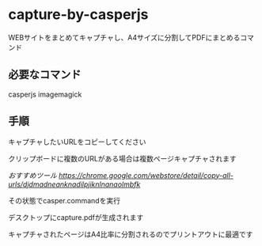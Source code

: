 # capture-by-casperjs
WEBサイトをまとめてキャプチャし、A4サイズに分割してPDFにまとめるコマンド

## 必要なコマンド
casperjs
imagemagick

## 手順
キャプチャしたいURLをコピーしてください

クリップボードに複数のURLがある場合は複数ページキャプチャされます

_おすすめツール https://chrome.google.com/webstore/detail/copy-all-urls/djdmadneanknadilpjiknlnanaolmbfk_

その状態でcasper.commandを実行

デスクトップにcapture.pdfが生成されます

キャプチャされたページはA4比率に分割されるのでプリントアウトに最適です
